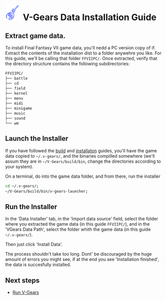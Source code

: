 # <img src="../v-gears.png" alt="V-Gears" width="50"/> V-Gears Data Installation Guide

## Extract game data.

To install Final Fantasy VII game data, you'll nedd a PC version copy of if. Extract the contents of the installation dist to a folder anywehre you like. For this guide, we'll be calling that folder `FFVIIPC/`. Once extracted, verify that the directory structure contains the following subdirectories:
```
FFVIIPC/
├── battle
├── cd
├── field
├── kernel
├── menu
├── midi
├── minigame
├── music
├── sound
└── wm
```

## Launch the Installer

If you have followed the [build](BUILD.md "Building guide") and [installaton](INSTALL.md "Installation guide") guides, you'll have the game data copied to `~/.v-gears/`, and the binaries compilled somewhere (we'll assum they are in `~/V-Gears/build/bin`, change the directories according to your system).


On a terminal, do into the game data folder, and from there, run the installer

```Bash
cd ~/.v-gears/;
~/V-Gears/build/bin/v-gears-launcher;

```

## Run the Installer

In the 'Data Installer' tab, in the 'Import data source' field, select the folder where you extracted the game data (in this guide `FFVIIPC/`), and in the 'VGears Data Path', select the folder whith the game data (in this guide `~/.v-gears/`).

Then just click 'Install Data'.

The process shouldn't take too long. Dont' be discouraged by the huge amount of errors you might see, if at the end you see 'Installation finished', the data is succesfully installed.


## Next steps

- [Run V-Gears](RUN.md "Run V-Gears")